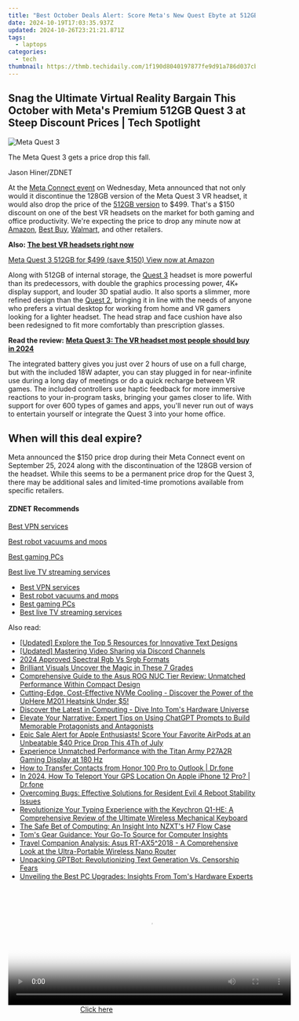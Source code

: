 ```yaml
---
title: "Best October Deals Alert: Score Meta's New Quest Ebyte at 512GB with Prime Day Discounts – Your Ultimate VR Shopping Guide!"
date: 2024-10-19T17:03:35.937Z
updated: 2024-10-26T23:21:21.871Z
tags:
  - laptops
categories:
  - tech
thumbnail: https://thmb.techidaily.com/1f190d8040197877fe9d91a786d037cb715f0068f8eaaf0f310614210c430f98.jpg
---
```


## Snag the Ultimate Virtual Reality Bargain This October with Meta's Premium 512GB Quest 3 at Steep Discount Prices | Tech Spotlight

![Meta Quest 3](https://www.zdnet.com/a/img/resize/b20e255b39b4c575dbe2ff29fe492be3075a90c6/2023/12/26/0dc1582a-3076-47ff-86a7-112a49871c0b/meta-quest-3-blue-dreams.jpg?auto=webp&precrop=2048,1150,x0,y101&width=1280)

The Meta Quest 3 gets a price drop this fall.

Jason Hiner/ZDNET

At the [Meta Connect event](https://www.zdnet.com/article/orion-are-metas-most-advanced-glasses-in-the-world-and-run-on-a-neural-interface/) on Wednesday, Meta announced that not only would it discontinue the 128GB version of the Meta Quest 3 VR headset, it would also drop the price of the [512GB version](https://buy.geni.us/Proxy.ashx?TSID=368250&GR%5FURL=https%3A%2F%2Fwww.amazon.com%2Fdp%2FB0CD1JTBSC%3Ftag%3Dzd-buy-button-20%26ascsubtag%3D%5F%5FCOM%5FCLICK%5FID%5F%5F%7Cc936ed22-6d94-4bc7-a63c-c1d82c0ef29e%7Cdtp&dtb=1) to $499\. That's a $150 discount on one of the best VR headsets on the market for both gaming and office productivity. We're expecting the price to drop any minute now at [Amazon](https://buy.geni.us/Proxy.ashx?TSID=368250&GR%5FURL=https%3A%2F%2Fwww.amazon.com%2Fdp%2FB0CD1JTBSC%3Ftag%3Dzd-buy-button-20%26ascsubtag%3D%5F%5FCOM%5FCLICK%5FID%5F%5F%7Cc936ed22-6d94-4bc7-a63c-c1d82c0ef29e%7Cdtp&dtb=1), [Best Buy](https://shop-links.co/link/?url=https%3A%2F%2Fwww.bestbuy.com%2Fsite%2Fmeta-quest-3-breakthrough-mixed-reality-512gb-white%2F6554912.p%3FskuId%3D6554912&publisher_slug=itechdaily19598&exclusive=1), [Walmart](https://goto.walmart.com/c/5597632/565706/9383?sharedid=zdnet&partnerpropertyid=1980086&u=https%3A%2F%2Fwww.walmart.com%2Fip%2FMeta-Quest-3-512GB-Breakthrough-Mixed-Reality-Powerful-Performance-Asgard-s-Wrath-2%2F3551794083&subId1=zd-__COM_CLICK_ID__-dtp), and other retailers.

**Also: [The best VR headsets right now](https://www.zdnet.com/article/best-vr-headset/)**

[Meta Quest 3 512GB for $499 (save $150) View now at Amazon](https://buy.geni.us/Proxy.ashx?TSID=368250&GR%5FURL=https%3A%2F%2Fwww.amazon.com%2Fdp%2FB0CD1JTBSC%3Ftag%3Dzd-buy-button-20%26ascsubtag%3D%5F%5FCOM%5FCLICK%5FID%5F%5F%7Cc936ed22-6d94-4bc7-a63c-c1d82c0ef29e%7Cdtp&dtb=1)

Along with 512GB of internal storage, the [Quest 3](https://buy.geni.us/Proxy.ashx?TSID=368250&GR%5FURL=https%3A%2F%2Fwww.amazon.com%2Fdp%2FB0CD1JTBSC%3Ftag%3Dzd-buy-button-20%26ascsubtag%3D%5F%5FCOM%5FCLICK%5FID%5F%5F%7Cc936ed22-6d94-4bc7-a63c-c1d82c0ef29e%7Cdtp&dtb=1) headset is more powerful than its predecessors, with double the graphics processing power, 4K+ display support, and louder 3D spatial audio. It also sports a slimmer, more refined design than the [Quest 2](https://www.zdnet.com/article/meta-quest-2-vs-meta-quest-3/), bringing it in line with the needs of anyone who prefers a virtual desktop for working from home and VR gamers looking for a lighter headset. The head strap and face cushion have also been redesigned to fit more comfortably than prescription glasses.

**Read the review:** **[Meta Quest 3: The VR headset most people should buy in 2024](https://www.zdnet.com/article/meta-quest-3-review/)** 

The integrated battery gives you just over 2 hours of use on a full charge, but with the included 18W adapter, you can stay plugged in for near-infinite use during a long day of meetings or do a quick recharge between VR games. The included controllers use haptic feedback for more immersive reactions to your in-program tasks, bringing your games closer to life. With support for over 600 types of games and apps, you'll never run out of ways to entertain yourself or integrate the Quest 3 into your home office. 

## When will this deal expire?

Meta announced the $150 price drop during their Meta Connect event on September 25, 2024 along with the discontinuation of the 128GB version of the headset. While this seems to be a permanent price drop for the Quest 3, there may be additional sales and limited-time promotions available from specific retailers.

#### **ZDNET** Recommends

[Best VPN services](https://www.zdnet.com/article/best-vpn/ "Best VPN services")

[Best robot vacuums and mops](https://www.zdnet.com/article/best-robot-vacuum-mop/ "Best robot vacuums and mops")

[Best gaming PCs](https://www.zdnet.com/article/best-gaming-pc/ "Best gaming PCs")

[Best live TV streaming services](https://www.zdnet.com/article/best-live-tv-streaming-service/ "Best live TV streaming services")

* [Best VPN services](https://www.zdnet.com/article/best-vpn/ "Best VPN services")
* [Best robot vacuums and mops](https://www.zdnet.com/article/best-robot-vacuum-mop/ "Best robot vacuums and mops")
* [Best gaming PCs](https://www.zdnet.com/article/best-gaming-pc/ "Best gaming PCs")
* [Best live TV streaming services](https://www.zdnet.com/article/best-live-tv-streaming-service/ "Best live TV streaming services")

<ins class="adsbygoogle"
     style="display:block"
     data-ad-format="autorelaxed"
     data-ad-client="ca-pub-7571918770474297"
     data-ad-slot="1223367746"></ins>

<ins class="adsbygoogle"
     style="display:block"
     data-ad-client="ca-pub-7571918770474297"
     data-ad-slot="8358498916"
     data-ad-format="auto"
     data-full-width-responsive="true"></ins>

<span class="atpl-alsoreadstyle">Also read:</span>
<div><ul>
<li><a href="https://some-techniques.techidaily.com/updated-explore-the-top-5-resources-for-innovative-text-designs/"><u>[Updated] Explore the Top 5 Resources for Innovative Text Designs</u></a></li>
<li><a href="https://discord-videos.techidaily.com/updated-mastering-video-sharing-via-discord-channels/"><u>[Updated] Mastering Video Sharing via Discord Channels</u></a></li>
<li><a href="https://fox-hovers.techidaily.com/2024-approved-spectral-rgb-vs-srgb-formats/"><u>2024 Approved Spectral Rgb Vs Srgb Formats</u></a></li>
<li><a href="https://extra-tips.techidaily.com/brilliant-visuals-uncover-the-magic-in-these-7-grades/"><u>Brilliant Visuals Uncover the Magic in These 7 Grades</u></a></li>
<li><a href="https://hardware-reviews.techidaily.com/comprehensive-guide-to-the-asus-rog-nuc-tier-review-unmatched-performance-within-compact-design/"><u>Comprehensive Guide to the Asus ROG NUC Tier Review: Unmatched Performance Within Compact Design</u></a></li>
<li><a href="https://hardware-reviews.techidaily.com/cutting-edge-cost-effective-nvme-cooling-discover-the-power-of-the-uphere-m201-heatsink-under-5/"><u>Cutting-Edge, Cost-Effective NVMe Cooling - Discover the Power of the UpHere M201 Heatsink Under $5!</u></a></li>
<li><a href="https://hardware-reviews.techidaily.com/discover-the-latest-in-computing-dive-into-toms-hardware-universe/"><u>Discover the Latest in Computing - Dive Into Tom's Hardware Universe</u></a></li>
<li><a href="https://tech-haven.techidaily.com/elevate-your-narrative-expert-tips-on-using-chatgpt-prompts-to-build-memorable-protagonists-and-antagonists/"><u>Elevate Your Narrative: Expert Tips on Using ChatGPT Prompts to Build Memorable Protagonists and Antagonists</u></a></li>
<li><a href="https://tech-hub.techidaily.com/epic-sale-alert-for-apple-enthusiasts-score-your-favorite-airpods-at-an-unbeatable-40-price-drop-this-4th-of-july/"><u>Epic Sale Alert for Apple Enthusiasts! Score Your Favorite AirPods at an Unbeatable $40 Price Drop This 4Th of July</u></a></li>
<li><a href="https://hardware-reviews.techidaily.com/experience-unmatched-performance-with-the-titan-army-p27a2r-gaming-display-at-180-hz/"><u>Experience Unmatched Performance with the Titan Army P27A2R Gaming Display at 180 Hz</u></a></li>
<li><a href="https://blog-min.techidaily.com/how-to-transfer-contacts-from-honor-100-pro-to-outlook-drfone-by-drfone-transfer-from-android-transfer-from-android/"><u>How to Transfer Contacts from Honor 100 Pro to Outlook | Dr.fone</u></a></li>
<li><a href="https://blog-min.techidaily.com/in-2024-how-to-teleport-your-gps-location-on-apple-iphone-12-pro-drfone-by-drfone-virtual-ios/"><u>In 2024, How To Teleport Your GPS Location On Apple iPhone 12 Pro? | Dr.fone</u></a></li>
<li><a href="https://program-issues.techidaily.com/overcoming-bugs-effective-solutions-for-resident-evil-4-reboot-stability-issues/"><u>Overcoming Bugs: Effective Solutions for Resident Evil 4 Reboot Stability Issues</u></a></li>
<li><a href="https://hardware-reviews.techidaily.com/revolutionize-your-typing-experience-with-the-keychron-q1-he-a-comprehensive-review-of-the-ultimate-wireless-mechanical-keyboard/"><u>Revolutionize Your Typing Experience with the Keychron Q1-HE: A Comprehensive Review of the Ultimate Wireless Mechanical Keyboard</u></a></li>
<li><a href="https://hardware-reviews.techidaily.com/the-safe-bet-of-computing-an-insight-into-nzxts-h7-flow-case/"><u>The Safe Bet of Computing: An Insight Into NZXT's H7 Flow Case</u></a></li>
<li><a href="https://hardware-reviews.techidaily.com/toms-gear-guidance-your-go-to-source-for-computer-insights/"><u>Tom's Gear Guidance: Your Go-To Source for Computer Insights</u></a></li>
<li><a href="https://hardware-reviews.techidaily.com/travel-companion-analysis-asus-rt-ax52018-a-comprehensive-look-at-the-ultra-portable-wireless-nano-router/"><u>Travel Companion Analysis: Asus RT-AX5^2018 - A Comprehensive Look at the Ultra-Portable Wireless Nano Router</u></a></li>
<li><a href="https://tech-haven.techidaily.com/unpacking-gptbot-revolutionizing-text-generation-vs-censorship-fears/"><u>Unpacking GPTBot: Revolutionizing Text Generation Vs. Censorship Fears</u></a></li>
<li><a href="https://hardware-reviews.techidaily.com/unveiling-the-best-pc-upgrades-insights-from-toms-hardware-experts/"><u>Unveiling the Best PC Upgrades: Insights From Tom's Hardware Experts</u></a></li>
</ul></div>

<!-- affiliate ads begin -->
<span id="1983539">
					<video width="576" height="240" style="cursor:pointer"
           poster="//a.impactradius-go.com/display-clicktoplayimage/1983539.png"
           onclick="if(!this.playClicked){this.play();this.setAttribute('controls',true);this.playClicked=true;}">
	   <source src="//a.impactradius-go.com/display-ad/22993-1983539">
	   <img src="//a.impactradius-go.com/display-clicktoplayimage/1983539.png" style="border: none; height: 100%; width: 100%; object-fit: contain">
	</video>
	<div style="width:360px;text-align:center"><a href="javascript:window.open(decodeURIComponent('https%3A%2F%2Fhomestyler.sjv.io%2Fc%2F5597632%2F1983539%2F22993'), '_blank');void(0);">Click here</a></div>
</span>
<img height="0" width="0" src="https://imp.pxf.io/i/5597632/1983539/22993" style="position:absolute;visibility:hidden;" border="0" />
<!-- affiliate ads end -->

